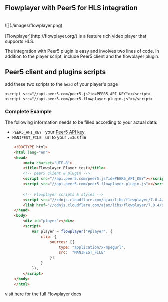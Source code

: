 ## Flowplayer with Peer5 for HLS integration
<br>
![](./images/flowplayer.png)
<br><br>
[Flowplayer](http://flowplayer.org/) is a feature rich video player that supports HLS.

The integration with Peer5 plugin is easy and involves two lines of code.
In addition to the player script, include Peer5 client and the flowplayer plugin.
 
## Peer5 client and plugins scripts
add these two scripts to the `head` of your player's page

    <script src="//api.peer5.com/peer5.js?id=PEER5_API_KEY"></script>
    <script src="//api.peer5.com/peer5.flowplayer.plugin.js"></script>

### Complete Example
 
The following information needs to be filled according to your actual data:
 
- `PEER5_API_KEY` &nbsp;&nbsp;your [Peer5 API key](https://app.peer5.com/integration)
- `MANIFEST_FILE` &nbsp;&nbsp;url to your `.m3u8` file
  
```html
    <!DOCTYPE html>
    <html lang="en">
    <head>
        <meta charset="UTF-8">
        <title>Flowplayer Player test</title>
        <!-- peer5 client & plugin -->
        <script src="//api.peer5.com/peer5.js?id=PEER5_API_KEY"></script>
        <script src="//api.peer5.com/peer5.flowplayer.plugin.js"></script>

        <!-- Flowplayer scripts & styles -->
        <script src="//cdnjs.cloudflare.com/ajax/libs/flowplayer/7.0.4/flowplayer.min.js"></script>
        <link href="//cdnjs.cloudflare.com/ajax/libs/flowplayer/7.0.4/skin/skin.min.css" rel="stylesheet">
    </head>
    <body>
        <div id="player"></div>
        <script>
            var player = flowplayer("#player", {
                clip: {
                    sources: [{
                        type: "application/x-mpegurl",
                        src:  "MANIFEST_FILE"
                    }]
                }
            });
        </script>
    </body>
    </html>
```

visit [here](https://flowplayer.org/docs/api.html) for the full Flowplayer docs 

